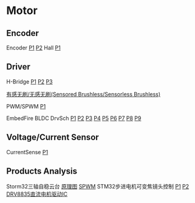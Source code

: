 # Motor
## Encoder
Encoder
[P1](https://user-images.githubusercontent.com/32056331/112433924-e063d700-8d7d-11eb-9915-9475f78eb9a4.png)
[P2](https://user-images.githubusercontent.com/32056331/112433959-ec4f9900-8d7d-11eb-9b58-32233ac91ec5.png)
Hall
[P1](https://user-images.githubusercontent.com/32056331/113250808-c41ee780-92f3-11eb-8e23-5d848ea15d42.png)

## Driver
H-Bridge
[P1](https://user-images.githubusercontent.com/32056331/116339443-00206c00-a810-11eb-918b-7011c66e76bf.png)
[P2](https://user-images.githubusercontent.com/32056331/117787908-7ba30400-b279-11eb-9db7-c996e926c7c3.jpg)
[P3](https://user-images.githubusercontent.com/32056331/117788182-bb69eb80-b279-11eb-8b8f-eadbd75a1ada.jpg)

[有感无刷/无感无刷(Sensored Brushless/Sensorless Brushless)](https://user-images.githubusercontent.com/32056331/118071541-8e811a00-b3da-11eb-8ebe-4f7000070ab6.png)


PWM/SPWM
[P1](https://user-images.githubusercontent.com/32056331/112958288-e50cfe80-9174-11eb-9361-bb233bdbce91.png)

EmbedFire BLDC DrvSch
[P1](https://user-images.githubusercontent.com/32056331/112434197-405a7d80-8d7e-11eb-8b98-2e6a4eac4bcd.png)
[P2](https://user-images.githubusercontent.com/32056331/112434202-42bcd780-8d7e-11eb-9669-2228633c9f75.png)
[P3](https://user-images.githubusercontent.com/32056331/112434206-43556e00-8d7e-11eb-8778-bd7f0d101a11.png)
[P4](https://user-images.githubusercontent.com/32056331/112434207-43ee0480-8d7e-11eb-858a-c321780ec052.png)
[P5](https://user-images.githubusercontent.com/32056331/112434209-451f3180-8d7e-11eb-9873-9a288a0676d8.png)
[P6](https://user-images.githubusercontent.com/32056331/112434213-45b7c800-8d7e-11eb-9eda-9d48f5da2c0f.png)
[P7](https://user-images.githubusercontent.com/32056331/112434214-46505e80-8d7e-11eb-935e-02e624c11483.png)
[P8](https://user-images.githubusercontent.com/32056331/112434218-46e8f500-8d7e-11eb-8cf8-015b4ac04e6b.png)
[P9](https://user-images.githubusercontent.com/32056331/112434220-47818b80-8d7e-11eb-87c6-f882674719d8.png)

## Voltage/Current Sensor
CurrentSense
[P1](https://user-images.githubusercontent.com/32056331/112567653-2f604980-8e1c-11eb-8d60-7a7c1d410725.png)


## Products Analysis
Storm32三轴自稳云台
[原理图](https://user-images.githubusercontent.com/32056331/112800734-a0189780-90a2-11eb-97fd-ee5a5bdc3293.png)
[SPWM]()
STM32步进电机可变焦镜头控制
[P1](https://user-images.githubusercontent.com/32056331/117523993-f526c200-afed-11eb-8c13-46ce8cde076f.png)
[P2](https://user-images.githubusercontent.com/32056331/117523998-066fce80-afee-11eb-9f3e-129307888994.png)
[DRV8835直流电机驱动IC](https://user-images.githubusercontent.com/32056331/117766885-cebd8c80-b262-11eb-9cf7-f7ddf1bd1304.jpg)

